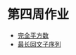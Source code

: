# 第四周作业

- [完全平方数](https://github.com/heyu-rise/algorithm-train/blob/main/week07/src/main/java/PerfectSquares.java)
- [最长回文子序列](https://github.com/heyu-rise/algorithm-train/blob/main/week07/src/main/java/LongestPalindromicSubsequence.java)

